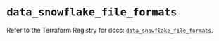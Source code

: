 # `data_snowflake_file_formats`

Refer to the Terraform Registry for docs: [`data_snowflake_file_formats`](https://registry.terraform.io/providers/snowflake-labs/snowflake/0.95.0/docs/data-sources/file_formats).
